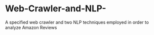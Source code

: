 # Web-Crawler-and-NLP-
A specified web crawler and two NLP techniques employed in order to analyze Amazon Reviews
